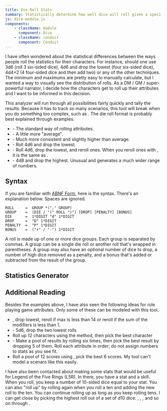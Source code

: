 ```yaml
---
title: Die Roll Stats
summary: Statistically determine how well dice will roll given a specific combination of dice. Shows a chart to visually explain the results.
js: dice-module.js
components:
    - className: module
      component: Dice
    - className: conduit
      component: Conduit
---
```


I have often wondered about the statistical differences between the ways people roll the statistics for their characters. For instance, should one use 3d6 (roll 3 six-sided dice), 4d6 and drop the lowest (four six-sided dice), 4d4+2 (4 four-sided dice and then add two) or any of the other techniques. The minimum and maximums are pretty easy to manually calculate, but I wanted a way to visually see the distribution of rolls. As a DM / GM / super-powerful narrator, I decide how the characters get to roll up their attributes and I want to be informed in this decision.

This analyzer will run through all possibilities fairly quickly and tally the results. Because it has to track so many scenarios, this tool will break when you do something too complex, such as <span class="conduit" data-label="20d20D1" data-topic="dice" data-payload="20d20D1"></span>. The die roll format is probably best explained through examples.

- <span class="conduit" data-label="3d6" data-topic="dice" data-payload="3d6"></span> - The standard way of rolling attributes.
- <span class="conduit" data-label="4d4+2" data-topic="dice" data-payload="4d4+2"></span> - A little more "average".
- <span class="conduit" data-label="6d3" data-topic="dice" data-payload="6d3"></span> - Much more consistent and slightly higher than average.
- <span class="conduit" data-label="4d6D1" data-topic="dice" data-payload="4d6D1"></span> - Roll 4d6 and drop the lowest.
- <span class="conduit" data-label="(4d5+1)D1" data-topic="dice" data-payload="(4d5+1)D1"></span> - Roll 4d6, drop the lowest, and reroll ones. When you reroll ones with <span class="conduit" data-label="4d6" data-topic="dice" data-payload="4d6"></span>, it is the same as <span class="conduit" data-label="4d5+1" data-topic="dice" data-payload="4d5+1"></span>.
- <span class="conduit" data-label="4d8P1" data-topic="dice" data-payload="4d8P1"></span> - 4d8 and drop the highest. Unusual and generates a much wider range of numbers.

## Syntax

If you are familiar with [ABNF Form](https://tools.ietf.org/html/rfc5234), here is the syntax. There's an explanation below. Spaces are ignored.

    ROLL     =  GROUP *("," GROUP)
    GROUP    =  (DIE / "(" ROLL ")") [DROP] [PENALTY] [BONUS]
    DIE      =  1*DIGIT "d" 1*DIGIT
    DROP     =  "D" 1*DIGIT
    PENALTY  =  "P" 1*DIGIT
    BONUS    =  ("+" / "-") 1*DIGIT

A roll is made up of one or more dice groups. Each group is separated by commas. A group can be a single die roll or another roll that's wrapped in parentheses. A group may also have an optional number of dice to drop, a number of high dice removed as a penalty, and a bonus that's added or subtracted from the result of the group.

## Statistics Generator

<div class="module"></div>

## Additional Reading

Besides the examples above, I have also seen the following ideas for role playing game attributes. Only some of these can be modeled with this tool.

-  <span class="conduit" data-label="4d6" data-topic="dice" data-payload="4d6"></span>, drop lowest, reroll if max is less than 14 or reroll if the sum of the modifiers is less than 1.
- <span class="conduit" data-label="5d6D2" data-topic="dice" data-payload="5d6D2"></span> - 5d6, drop the two lowest rolls
-   Roll up 12 characters using the <span class="conduit" data-label="3d6" data-topic="dice" data-payload="3d6"></span> method, then pick the best character
-  <span class="conduit" data-label="(3d6,3d6,3d6,3d6,3d6,3d6)D5" data-topic="dice" data-payload="(3d6,3d6,3d6,3d6,3d6,3d6)D5"></span> - Make a pool of results by rolling <span class="conduit" data-label="3d6" data-topic="dice" data-payload="3d6"></span> six times, then pick the best result by dropping 5 of them. Roll each attribute in order; do not assign numbers to stats as you see fit.
-   Roll a pool of 12 scores using <span class="conduit" data-label="3d6" data-topic="dice" data-payload="3d6"></span>, pick the best 6 scores. My tool can't model a scenaro like this easily.

I have also been contacted about making some stats that would be useful for Legend of the Five Rings (L5R). In there, you have a stat and a skill. When you roll, you keep a number of 10-sided dice equal to your stat. You can also "roll up" by rolling again when you roll a ten and adding the new roll to the ten. You can continue rolling up as long as you keep rolling tens. I can get close by picking the highest roll out of a set of d10 dice: <span class="conduit" data-label="1d10" data-topic="dice" data-payload="1d10"></span>, <span class="conduit" data-label="2d10" data-topic="dice" data-payload="2d10"></span>, <span class="conduit" data-label="3d10" data-topic="dice" data-payload="3d10"></span>, and so on through <span class="conduit" data-label="10d10" data-topic="dice" data-payload="10d10"></span>.
